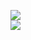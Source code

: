 [![](https://img.shields.io/badge/Made%20With-Github%20Spray-lightgrey.svg?style=for-the-badge&logo=github)](https://github.com/Annihil/github-spray#11400)  
[![](https://i.imgur.com/2DrTn0Z.gif)](https://github.com/Annihil/github-spray)